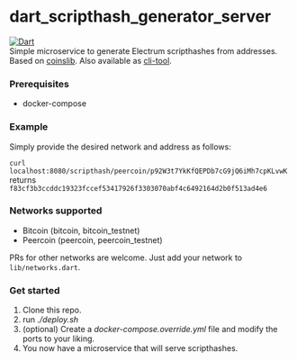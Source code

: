 # dart_scripthash_generator_server
[![Dart](https://github.com/willyfromtheblock/dart_scripthash_generator/actions/workflows/dart.yml/badge.svg)](https://github.com/willyfromtheblock/dart_scripthash_generator/actions/workflows/dart.yml)  
Simple microservice to generate Electrum scripthashes from addresses.
Based on [coinslib](https://github.com/Vesta-wallet/coinslib/ "coinslib").
Also available as [cli-tool](https://github.com/willyfromtheblock/dart_scripthash_generator" "cli-tool").

### Prerequisites
- docker-compose

### Example
Simply provide the desired network and address as follows:

`curl localhost:8080/scripthash/peercoin/p92W3t7YkKfQEPDb7cG9jQ6iMh7cpKLvwK`  
returns  
`f83cf3b3ccddc19323fccef53417926f3303070abf4c6492164d2b0f513ad4e6`
### Networks supported
- Bitcoin (bitcoin, bitcoin_testnet)
- Peercoin (peercoin, peercoin_testnet)

PRs for other networks are welcome. Just add your network to `lib/networks.dart`.

### Get started
1. Clone this repo.
2. run *./deploy.sh*
3. (optional) Create a *docker-compose.override.yml* file and modify the ports to your liking.  
4. You now have a microservice that will serve scripthashes. 